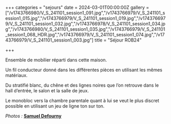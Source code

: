 +++
categories = "sejours"
date = 2024-03-01T00:00:00Z
gallery = ["/v1743766980/V_S_241101_session1_091.jpg","/v1743766979/V_S_241101_session1_015.jpg","/v1743766979/V_S_241101_session1_019.jpg","/v1743766979/V_S_241101_session1_032.jpg","/v1743766978/V_S_241101_session1_034.jpg","/v1743766980/V_S_241101_session1_035.jpg","/v1743766979/V_S_241101_session1_068_HDR.jpg","/v1743766979/V_S_241101_session1_074.jpg","/v1743766979/V_S_241101_session1_003.jpg"]
title = "Séjour ROB24"

+++

Ensemble de mobilier réparti dans cette maison.

Un fil conducteur donné dans les différentes pièces en utilisant les mêmes matériaux.

Du stratifié blanc, du chêne et des lignes noires que l’on retrouve dans le hall d’entrée, le salon et la salle de jeux.

Le monobloc vers la chambre parentale quant à lui se veut le plus discret possible en utilisant un jeu de ligne ton sur ton.

_Photos :_ [**Samuel Defourny**](https://www.smdf.be/)